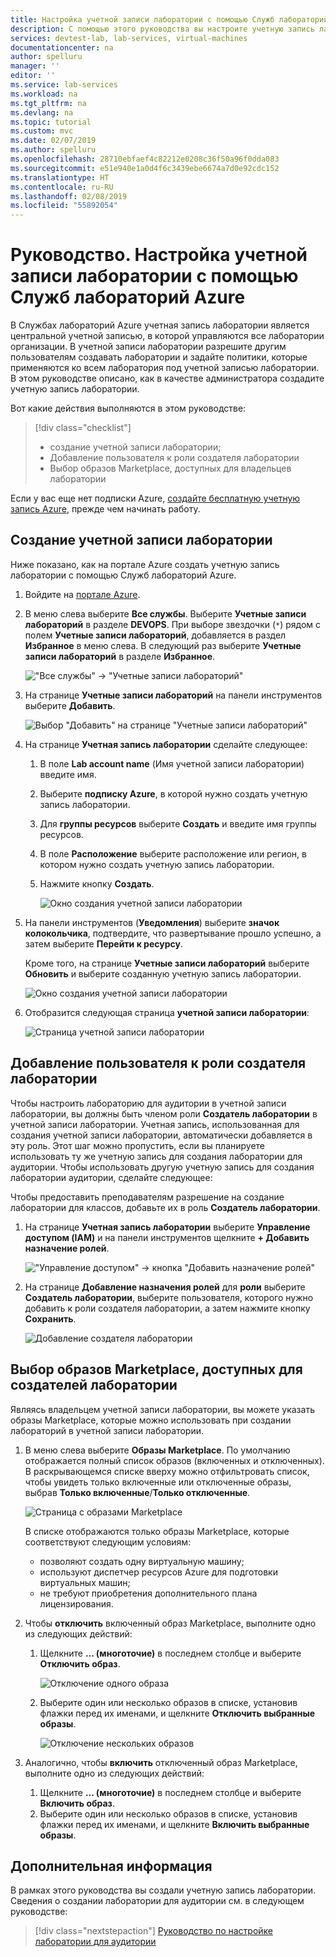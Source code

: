 ```yaml
---
title: Настройка учетной записи лаборатории с помощью Служб лабораторий Azure | Документация Майкрософт
description: С помощью этого руководства вы настроите учетную запись лаборатории с помощью Служб лабораторий Azure.
services: devtest-lab, lab-services, virtual-machines
documentationcenter: na
author: spelluru
manager: ''
editor: ''
ms.service: lab-services
ms.workload: na
ms.tgt_pltfrm: na
ms.devlang: na
ms.topic: tutorial
ms.custom: mvc
ms.date: 02/07/2019
ms.author: spelluru
ms.openlocfilehash: 28710ebfaef4c82212e0208c36f50a96f0dda083
ms.sourcegitcommit: e51e940e1a0d4f6c3439ebe6674a7d0e92cdc152
ms.translationtype: HT
ms.contentlocale: ru-RU
ms.lasthandoff: 02/08/2019
ms.locfileid: "55892054"
---
```

# <a name="tutorial-set-up-a-lab-account-with-azure-lab-services"></a>Руководство. Настройка учетной записи лаборатории с помощью Служб лабораторий Azure
В Службах лабораторий Azure учетная запись лаборатории является центральной учетной записью, в которой управляются все лаборатории организации. В учетной записи лаборатории разрешите другим пользователям создавать лаборатории и задайте политики, которые применяются ко всем лаборатория под учетной записью лаборатории. В этом руководстве описано, как в качестве администратора создадите учетную запись лаборатории. 

Вот какие действия выполняются в этом руководстве:

> [!div class="checklist"]
> * создание учетной записи лаборатории;
> * Добавление пользователя к роли создателя лаборатории
> * Выбор образов Marketplace, доступных для владельцев лаборатории

Если у вас еще нет подписки Azure, [создайте бесплатную учетную запись Azure](https://azure.microsoft.com/free/), прежде чем начинать работу.

## <a name="create-a-lab-account"></a>Создание учетной записи лаборатории
Ниже показано, как на портале Azure создать учетную запись лаборатории с помощью Служб лабораторий Azure. 

1. Войдите на [портале Azure](https://portal.azure.com).
2. В меню слева выберите **Все службы**. Выберите **Учетные записи лабораторий** в разделе **DEVOPS**. При выборе звездочки (`*`) рядом с полем **Учетные записи лабораторий**, добавляется в раздел **Избранное** в меню слева. В следующий раз выберите **Учетные записи лабораторий** в разделе **Избранное**.

    !["Все службы" -> "Учетные записи лабораторий"](../media/tutorial-setup-lab-account/select-lab-accounts-service.png)
3. На странице **Учетные записи лабораторий** на панели инструментов выберите **Добавить**. 

    ![Выбор "Добавить" на странице "Учетные записи лабораторий"](../media/tutorial-setup-lab-account/add-lab-account-button.png)
4. На странице **Учетная запись лаборатории** сделайте следующее: 
    1. В поле **Lab account name** (Имя учетной записи лаборатории) введите имя. 
    2. Выберите **подписку Azure**, в которой нужно создать учетную запись лаборатории.
    3. Для **группы ресурсов** выберите **Создать** и введите имя группы ресурсов.
    4. В поле **Расположение** выберите расположение или регион, в котором нужно создать учетную запись лаборатории. 
    5. Нажмите кнопку **Создать**. 

        ![Окно создания учетной записи лаборатории](../media/tutorial-setup-lab-account/lab-account-settings.png)
5. На панели инструментов (**Уведомления**) выберите **значок колокольчика**, подтвердите, что развертывание прошло успешно, а затем выберите **Перейти к ресурсу**. 

    Кроме того, на странице **Учетные записи лабораторий** выберите **Обновить** и выберите созданную учетную запись лаборатории. 

    ![Окно создания учетной записи лаборатории](../media/tutorial-setup-lab-account/go-to-lab-account.png)    
6. Отобразится следующая страница **учетной записи лаборатории**:

    ![Страница учетной записи лаборатории](../media/tutorial-setup-lab-account/lab-account-page.png)

## <a name="add-a-user-to-the-lab-creator-role"></a>Добавление пользователя к роли создателя лаборатории
Чтобы настроить лабораторию для аудитории в учетной записи лаборатории, вы должны быть членом роли **Создатель лаборатории** в учетной записи лаборатории. Учетная запись, использованная для создания учетной записи лаборатории, автоматически добавляется в эту роль. Этот шаг можно пропустить, если вы планируете использовать ту же учетную запись для создания лаборатории для аудитории. Чтобы использовать другую учетную запись для создания лаборатории аудитории, сделайте следующее: 

Чтобы предоставить преподавателям разрешение на создание лаборатории для классов, добавьте их в роль **Создатель лаборатории**.

1. На странице **Учетная запись лаборатории** выберите **Управление доступом (IAM)** и на панели инструментов щелкните **+ Добавить назначение ролей**. 

    !["Управление доступом" -> кнопка "Добавить назначение ролей"](../media/tutorial-setup-lab-account/add-role-assignment-button.png)
1. На странице **Добавление назначения ролей** для **роли** выберите **Создатель лаборатории**, выберите пользователя, которого нужно добавить к роли создателя лаборатории, а затем нажмите кнопку **Сохранить**. 

    ![Добавление создателя лаборатории](../media/tutorial-setup-lab-account/add-lab-creator.png)

## <a name="specify-marketplace-images-available-to-lab-creators"></a>Выбор образов Marketplace, доступных для создателей лаборатории
Являясь владельцем учетной записи лаборатории, вы можете указать образы Marketplace, которые можно использовать при создании лабораторий в учетной записи лаборатории. 

1. В меню слева выберите **Образы Marketplace**. По умолчанию отображается полный список образов (включенных и отключенных). В раскрывающемся списке вверху можно отфильтровать список, чтобы увидеть только включенные или отключенные образы, выбрав **Только включенные**/**Только отключенные**. 
    
    ![Страница с образами Marketplace](../media/tutorial-setup-lab-account/marketplace-images-page.png)

    В списке отображаются только образы Marketplace, которые соответствуют следующим условиям:
        
    - позволяют создать одну виртуальную машину;
    - используют диспетчер ресурсов Azure для подготовки виртуальных машин;
    - не требуют приобретения дополнительного плана лицензирования.
2. Чтобы **отключить** включенный образ Marketplace, выполните одно из следующих действий: 
    1. Щелкните **... (многоточие)** в последнем столбце и выберите **Отключить образ**. 

        ![Отключение одного образа](../media/tutorial-setup-lab-account/disable-one-image.png) 
    2. Выберите один или несколько образов в списке, установив флажки перед их именами, и щелкните **Отключить выбранные образы**. 

        ![Отключение нескольких образов](../media/tutorial-setup-lab-account/disable-multiple-images.png) 
1. Аналогично, чтобы **включить** отключенный образ Marketplace, выполните одно из следующих действий: 
    1. Щелкните **... (многоточие)** в последнем столбце и выберите **Включить образ**. 
    2. Выберите один или несколько образов в списке, установив флажки перед их именами, и щелкните **Включить выбранные образы**. 

## <a name="next-steps"></a>Дополнительная информация
В рамках этого руководства вы создали учетную запись лаборатории. Сведения о создании лаборатории для аудитории см. в следующем руководстве:

> [!div class="nextstepaction"]
> [Руководство по настройке лаборатории для аудитории](tutorial-setup-classroom-lab.md)

